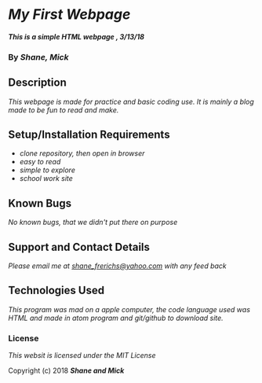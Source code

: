 # _My First Webpage_

#### _This is a simple HTML webpage , 3/13/18_

### By _**Shane, Mick**_

## Description

_This webpage is made for practice and basic coding use. It is mainly a blog made to be fun to read and make._

## Setup/Installation Requirements

* _clone repository, then open in browser_
* _easy to read_
* _simple to explore_
* _school work site_

## Known Bugs

_No known bugs, that we didn't put there on purpose_

## Support and Contact Details

_Please email me at shane_frerichs@yahoo.com with any feed back_

## Technologies Used

_This program was mad on a apple computer, the code language used was HTML and made in atom program and git/github to download site._

### License

*This websit is licensed under the MIT License*

Copyright (c) 2018 **_Shane and Mick_**
